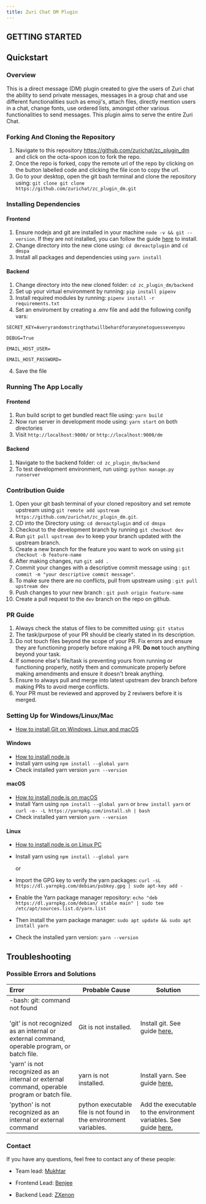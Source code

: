 ```yaml
---
title: Zuri Chat DM Plugin
---
```


## GETTING STARTED

## Quickstart

### Overview

This is a direct message (DM) plugin created to give the users of Zuri chat the ability to send private messages, messages in a group chat and use different functionalities such as emoji's, attach files, directly mention users in a chat, change fonts, use ordered lists, amongst other various functionalities to send messages. This plugin aims to serve the entire Zuri Chat.
    

### Forking And Cloning the Repository

1. Navigate to this repository https://github.com/zurichat/zc_plugin_dm and click on the octa-spoon icon to fork the repo.
2. Once the repo is forked, copy the remote url of the repo by clicking on the button labelled code and clicking the file icon to copy the url.
3. Go to your desktop, open the git bash terminal and clone the repository using: `git clone git clone https://github.com/zurichat/zc_plugin_dm.git`


### Installing Dependencies

#### Frontend
1. Ensure nodejs and git are installed in your machine `node -v && git --version`. If they are not installed, you can follow the guide [here](#setting-up-for-windowslinuxmac) to install.
2. Change directory into the new clone using: `cd dmreactplugin` and `cd dmspa`
3. Install all packages and dependencies using `yarn install`

#### Backend
1. Change directory into the new cloned folder: `cd zc_plugin_dm/backend`
2. Set up your virtual environment by running: `pip install pipenv`
3. Install required modules by running: `pipenv install -r requirements.txt`
4. Set an enviroment by creating a .env file and add the following conifg vars:
 
  `SECRET_KEY=Averyrandomstringthatwillbehardforanyonetoguessevenyou`

  `DEBUG=True`
  
  `EMAIL_HOST_USER=`
  
  `EMAIL_HOST_PASSWORD=`
  
4. Save the file

### Running The App Locally

#### Frontend
1. Run build script to get bundled react file using: `yarn build`
2. Now run server in development mode using:  `yarn start` on both directories
3. Visit `http://localhost:9000/` or `http://localhost:9000/dm`

#### Backend
1. Navigate to the backend folder: `cd zc_plugin_dm/backend `
2. To test development environment, run using: `python manage.py runserver`

### Contribution Guide

1. Open your git bash terminal of your cloned repository and set remote upstream using `git remote add upstream https://github.com/zurichat/zc_plugin_dm.git`.
2. CD into the Directory using: `cd dmreactplugin` and `cd dmspa`
2. Checkout to the development branch by running `git checkout dev`
3. Run `git pull upstream dev` to keep your branch updated with the upstream branch.
4. Create a new branch for the feature you want to work on using `git checkout -b feature-name`
5. After making changes, run `git add .`
6. Commit your changes with a descriptive commit message using : `git commit -m "your descriptive commit message"`.
7. To make sure there are no conflicts, pull from upstream using : `git pull upstream dev`
8. Push changes to your new branch : `git push origin feature-name`
9. Create a pull request to the `dev` branch on the repo on github.

### PR Guide

1. Always check the status of files to be committed using: `git status`
1. The task/purpose of your PR should be clearly stated in its description.
2. Do not touch files beyond the scope of your PR. Fix errors and ensure they are functioning properly before making a PR. **Do not** touch anything beyond your task.
3. If someone else's file/task is preventing yours from running or functioning properly, notify them and communicate properly before making amendments and ensure it doesn't break anything.
4. Ensure to always pull and merge into latest upstream dev branch before making PRs to avoid merge conflicts.
5. Your PR must be reviewed and approved by 2 reviwers before it is merged.

### Setting Up for Windows/Linux/Mac

- [How to install Git on Windows, Linux and macOS](https://www.digitalocean.com/community/tutorials/how-to-contribute-to-open-source-getting-started-with-git)

#### Windows

- [How to install node.js](https://phoenixnap.com/kb/install-node-js-npm-on-windows)
- Install yarn using `npm install --global yarn`
- Check installed yarn version `yarn --version`

#### macOS

- [How to install node.js on macOS](https://www.webucator.com/article/how-to-install-nodejs-on-a-mac/)
- Install Yarn using `npm install --global yarn` or `brew install yarn` or `curl -o- -L https://yarnpkg.com/install.sh | bash`
- Check installed yarn version `yarn --version`

#### Linux

- [How to install node.js on Linux PC](https://linuxconfig.org/how-to-install-node-js-on-linux)
- Install yarn using `npm install --global yarn`

  or

- Import the GPG key to verify the yarn packages: `curl -sL https://dl.yarnpkg.com/debian/pubkey.gpg | sudo apt-key add -`

- Enable the Yarn package manager repository: `echo "deb https://dl.yarnpkg.com/debian/ stable main" | sudo tee /etc/apt/sources.list.d/yarn.list`

- Then install the yarn package manager: `sudo apt update && sudo apt install yarn`

- Check the installed yarn version: `yarn --version`

## Troubleshooting

### Possible Errors and Solutions

| Error                                                                                                                              | Probable Cause         | Solution                                                         |
| :--------------------------------------------------------------------------------------------------------------------------------- | ---------------------- | ---------------------------------------------------------------- |
| -bash: git: command not found<br></br>'git' is not recognized as an internal or external command, operable program, or batch file. | Git is not installed.  | Install git. See guide [here.](#setting-up-for-windowslinuxmac)  |
| 'yarn' is not recognized as an internal or external command, operable program or batch file.                                       | yarn is not installed. | Install yarn. See guide [here.](#setting-up-for-windowslinuxmac) |
| 'python' is not recognized as an internal or external command                           | python executable file is not found in the environment variables. | Add the executable to the environment variables. See guide [here.](https://www.educative.io/edpresso/err-python-is-not-recognized-as-an-internal-or-external-command) |

### Contact

If you have any questions, feel free to contact any of these people:

- Team lead:
  [Mukhtar](https://github.com/mukhtarB)

- Frontend Lead:
  [Benjee](https://github.com/benjamin-bala)

- Backend Lead:
  [ZXenon](https://github.com/zxenonx)
